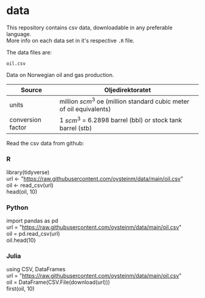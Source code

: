 # data

This repository contains csv data, downloadable in any preferable language.  
More info on each data set in it's respective `.R` file.

The data files are:

`oil.csv`

Data on Norwegian oil and gas production.

| Source   | Oljedirektoratet  |
|---|---|
| units  | million $scm^3$ oe (million standard cubic meter of oil equivalents)   |
| conversion factor   | 1 $scm^3$ = 6.2898 barrel (bbl) or stock tank barrel (stb)  |

Read the csv data from github:

### R

  library(tidyverse)  
  url <- "https://raw.githubusercontent.com/oysteinm/data/main/oil.csv"  
  oil <- read_csv(url)  
  head(oil, 10)  


### Python

  import pandas as pd  
  url = "https://raw.githubusercontent.com/oysteinm/data/main/oil.csv"  
  oil = pd.read_csv(url)  
  oil.head(10)  

### Julia

  using CSV, DataFrames  
  url = "https://raw.githubusercontent.com/oysteinm/data/main/oil.csv"  
  oil = DataFrame(CSV.File(download(url)))  
  first(oil, 10)  
